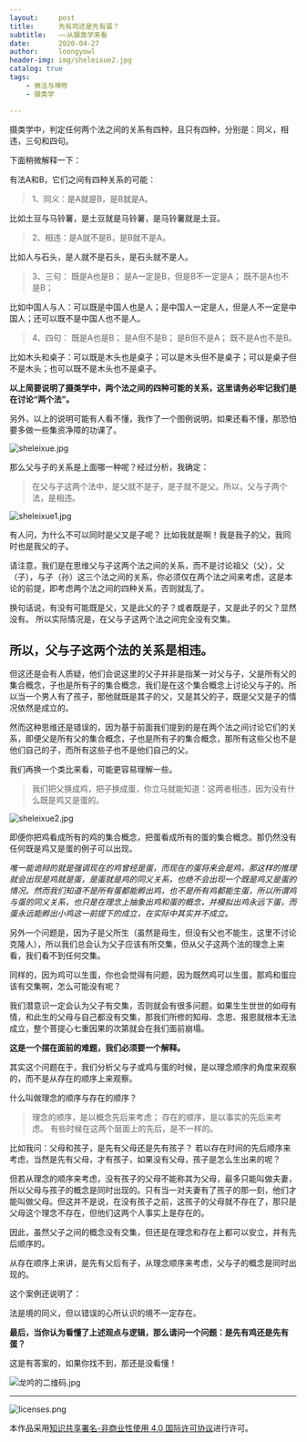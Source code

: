 ```yaml
---
layout:     post
title:      先有鸡还是先有蛋？
subtitle:   ——从摄类学来看
date:       2020-04-27
author:     loongyowl
header-img: img/sheleixue2.jpg
catalog: true
tags:
    - 佛法与禅修
    - 摄类学

---
```


摄类学中，判定任何两个法之间的关系有四种，且只有四种，分别是：同义，相违，三句和四句。

下面稍微解释一下：

有法A和B，它们之间有四种关系的可能：

>1、同义：是A就是B，是B就是A。

比如土豆与马铃薯，是土豆就是马铃薯，是马铃薯就是土豆。

>2、相违：是A就不是B，是B就不是A。

比如人与石头，是人就不是石头，是石头就不是人。

>3、三句：
>既是A也是B；
>是A一定是B，但是B不一定是A；
>既不是A也不是B；

比如中国人与人：可以既是中国人也是人；是中国人一定是人，但是人不一定是中国人；还可以既不是中国人也不是人。

>4、四句：
>既是A也是B；
>是A但不是B；
>是B但不是A；
>既不是A也不是B。

比如木头和桌子：可以既是木头也是桌子；可以是木头但不是桌子；可以是桌子但不是木头；也可以既不是木头也不是桌子。

**以上简要说明了摄类学中，两个法之间的四种可能的关系，这里请务必牢记我们是在讨论“两个法”。**

另外，以上的说明可能有人看不懂，我作了一个图例说明，如果还看不懂，那恐怕要多做一些集资净障的功课了。

![sheleixue.jpg](https://wg.isdot.net/api/un/img?key=user-upload/12123870/cc3c1c7b58e30604.jpg)

那么父与子的关系是上面哪一种呢？经过分析，我确定：

>在父与子这两个法中，是父就不是子，是子就不是父。所以，父与子两个法，是相违。

![sheleixue1.jpg](https://wg.isdot.net/api/un/img?key=user-upload/12123870/b8cc979ddfd9397d.jpg)

有人问，为什么不可以同时是父又是子呢？
比如我就是啊！我是我子的父，我同时也是我父的子。

请注意，我们是在思维父与子这两个法之间的关系，而不是讨论祖父（父），父（子），与子（孙）这三个法之间的关系，你必须仅在两个法之间来考虑，这是本论的前提，即考虑两个法之间的四种关系，否则就乱了。

换句话说，有没有可能既是父，又是此父的子？或者既是子，又是此子的父？显然没有。
所以实际情况是，在父与子这两个法之间完全没有交集。

## 所以，父与子这两个法的关系是相违。

但这还是会有人质疑，他们会说这里的父子并非是指某一对父与子，父是所有父的集合概念，子也是所有子的集合概念，我们是在这个集合概念上讨论父与子的。所以当一个男人有了孩子，那他就既是其子的父，又是其父的子，既是父又是子的情况依然是成立的。

然而这种思维还是错误的，因为基于前面我们提到的是在两个法之间讨论它们的关系，即便父是所有父的集合概念，子也是所有子的集合概念，那所有这些父也不是他们自己的子，而所有这些子也不是他们自己的父。

我们再换一个类比来看，可能更容易理解一些。

>我们把父换成鸡，把子换成蛋，你立马就能知道：这两者相违，因为没有什么既是鸡又是蛋的。

![sheleixue2.jpg](https://wg.isdot.net/api/un/img?key=user-upload/12123870/5fb12d03214d53c0.jpg)

即便你把鸡看成所有的鸡的集合概念，把蛋看成所有的蛋的集合概念。那仍然没有任何既是鸡又是蛋的例子可以出现。

*唯一能诡辩的就是强调现在的鸡曾经是蛋，而现在的蛋将来会是鸡，那这样的推理就会出现是鸡就是蛋，是蛋就是鸡的同义关系，也绝不会出现一个既是鸡又是蛋的情况。然而我们知道不是所有蛋都能孵出鸡，也不是所有鸡都能生蛋，所以所谓鸡与蛋的同义关系，也只是在理念上抽象出鸡和蛋的概念，并模拟出鸡永远下蛋，而蛋永远能孵出小鸡这一前提下的成立，在实际中其实并不成立。*

另外一个问题是，因为子是父所生（虽然是母生，但没有父也不能生，这里不讨论克隆人），所以我们总会认为父子应该有所交集，但从父子这两个法的理念上来看，我们看不到任何交集。

同样的，因为鸡可以生蛋，你也会觉得有问题，因为既然鸡可以生蛋，那鸡和蛋应该有交集啊，怎么可能没有呢？

我们潜意识一定会认为父子有交集，否则就会有很多问题，如果生生世世的如母有情，和此生的父母与自己都没有交集，那我们所修的知母、念恩、报恩就根本无法成立，整个菩提心七重因果的次第就会在我们面前崩塌。

**这是一个摆在面前的难题，我们必须要一个解释。**

其实这个问题在于，我们分析父与子或鸡与蛋的时候，是以理念顺序的角度来观察的，而不是从存在的顺序上来观察。

什么叫做理念的顺序与存在的顺序？

>理念的顺序，是以概念先后来考虑；
>存在的顺序，是以事实的先后来考虑。
>有些时候在这两个层面上的先后，是不一样的。

比如我问：父母和孩子，是先有父母还是先有孩子？
若以存在时间的先后顺序来考虑，当然是先有父母，才有孩子，如果没有父母，孩子是怎么生出来的呢？

但若从理念的顺序来考虑，没有孩子的父母不能称其为父母，最多只能叫做夫妻，所以父母与孩子的概念是同时出现的。只有当一对夫妻有了孩子的那一刻，他们才能叫做父母。但这并不是说，在没有孩子之前，这孩子的父母就不存在了，那只是父母这个理念不存在，但他们这两个人事实上是存在的。

因此，虽然父子之间的概念没有交集，但还是在理念和存在上都可以安立，并有先后顺序的。

从存在顺序上来讲，是先有父后有子，从理念顺序来考虑，父与子的概念是同时出现的。

这个案例还说明了：

法是境的同义，但以错误的心所认识的境不一定存在。

**最后，当你认为看懂了上述观点与逻辑，那么请问一个问题：是先有鸡还是先有蛋？**

这是有答案的，如果你找不到，那还是没看懂！ 



![龙吟的二维码.jpg](https://wg.isdot.net/api/un/img?key=user-upload/12123870/c93f436334fef4a1.jpg)

----

![licenses.png](https://wg.isdot.net/api/un/img?key=user-upload/12123870/d07ca65285ba7ca1.png)

本作品采用<a rel="license" href="http://creativecommons.org/licenses/by-nc/4.0/">知识共享署名-非商业性使用 4.0 国际许可协议</a>进行许可。
